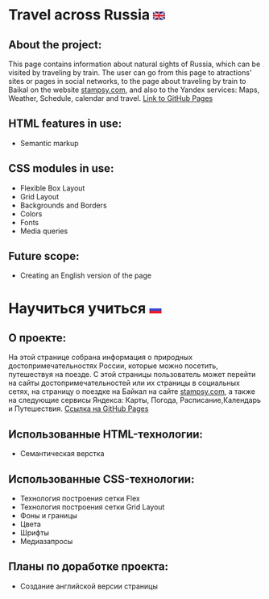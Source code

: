 # Travel across Russia ![english](./images/english.png?raw=true?raw=true)
## About the project:
This page contains information about natural sights of Russia, which can be visited by traveling by train. The user can go from this page to atractions' sites or pages in social networks, to the page about traveling by train to Baikal on the website [stampsy.com](https://stampsy.com), and also to the Yandex services: Maps, Weather, Schedule, calendar and travel.
[Link to GitHub Pages](https://alinazolotavina.github.io/russian-travel/index.html)
## HTML features in use:
- Semantic markup
## CSS modules in use:
- Flexible Box Layout
- Grid Layout
- Backgrounds and Borders
- Colors
- Fonts
- Media queries
## Future scope:
- Creating an English version of the page
# Научиться учиться ![russian](./images/russian.png?raw=true?raw=true)
## О проекте:
На этой странице собрана информация о природных достопримечательностях России, которые можно посетить, путешествуя на поезде. С этой страницы пользователь может перейти на сайты достопримечательностей или их страницы в социальных сетях, на страницу о поездке на Байкал на сайте [stampsy.com](https://stampsy.com), а также на следующие сервисы Яндекса: Карты, Погода, Расписание,Календарь и Путешествия.
[Ссылка на GitHub Pages](https://alinazolotavina.github.io/russian-travel/index.html)
## Использованные HTML-технологии:
- Семантическая верстка
## Использованные CSS-технологии:
- Технология построения сетки Flex
- Технология построения сетки Grid Layout
- Фоны и границы
- Цвета
- Шрифты
- Медиазапросы
## Планы по доработке проекта:
- Создание английской версии страницы
